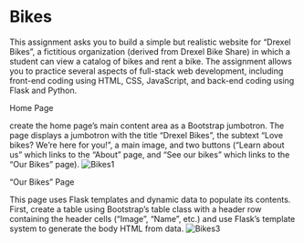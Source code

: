 # Bikes

This assignment asks you to build a simple but realistic website for “Drexel Bikes”, a  fictitious organization (derived from Drexel Bike Share) in which a student can view a  catalog of bikes and rent a bike. The assignment allows you to practice several aspects of full-stack web development, including front-end coding using HTML, CSS,  JavaScript, and back-end coding using Flask and Python.


Home Page

create the home page’s main content area as a Bootstrap jumbotron. The page displays a jumbotron with the title “Drexel Bikes”, the subtext “Love bikes? We’re here for you!”, a main image, and two buttons (“Learn about us” which links to the “About” page, and “See our bikes” which links to the “Our Bikes” page).
![Bikes1](https://user-images.githubusercontent.com/56332687/230006653-621e8f97-2e6e-41b8-a583-d2dbf909c4d4.png)

“Our Bikes” Page

This page uses Flask templates and dynamic data to populate its contents. First, create a table using Bootstrap’s table class with a header row containing the header cells (“Image”, “Name”, etc.) and use Flask’s template system to generate the body HTML from data. 
![Bikes3](https://user-images.githubusercontent.com/56332687/230006727-42ec957f-3bec-4d2b-849a-c5bd05537f6f.png)
